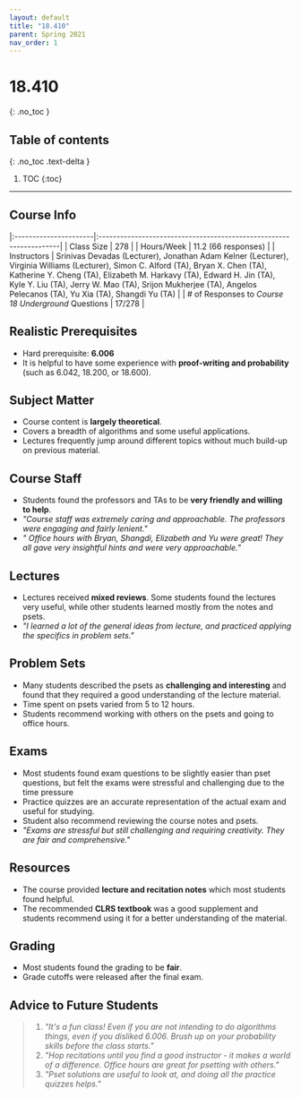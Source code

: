 ```yaml
---
layout: default
title: "18.410"
parent: Spring 2021
nav_order: 1
---
```


# 18.410

{: .no_toc }

## Table of contents

{: .no_toc .text-delta }

1. TOC
   {:toc}

---

## Course Info

|:----------------------|:-------------------------------------------------------------------|
| Class Size | 278 |
| Hours/Week | 11.2 (66 responses) |
| Instructors | Srinivas Devadas (Lecturer), Jonathan Adam Kelner (Lecturer), Virginia Williams (Lecturer), Simon C. Alford (TA), Bryan X. Chen (TA), Katherine Y. Cheng (TA), Elizabeth M. Harkavy (TA), Edward H. Jin (TA), Kyle Y. Liu (TA), Jerry W. Mao (TA), Srijon Mukherjee (TA), Angelos Pelecanos (TA), Yu Xia (TA), Shangdi Yu (TA) |
| # of Responses to _Course 18 Underground_ Questions | 17/278 |

## Realistic Prerequisites

- Hard prerequisite: **6.006**
- It is helpful to have some experience with **proof-writing and probability** (such as 6.042, 18.200, or 18.600).

## Subject Matter

- Course content is **largely theoretical**.
- Covers a breadth of algorithms and some useful applications.
- Lectures frequently jump around different topics without much build-up on previous material.

## Course Staff

- Students found the professors and TAs to be **very friendly and willing to help**.
- _"Course staff was extremely caring and approachable. The professors were engaging and fairly lenient."_
- _" Office hours with Bryan, Shangdi, Elizabeth and Yu were great! They all gave very insightful hints and were very approachable."_

## Lectures

- Lectures received **mixed reviews**. Some students found the lectures very useful, while other students learned mostly from the notes and psets.
- _"I learned a lot of the general ideas from lecture, and practiced applying the specifics in problem sets."_

## Problem Sets

- Many students described the psets as **challenging and interesting** and found that they required a good understanding of the lecture material.
- Time spent on psets varied from 5 to 12 hours.
- Students recommend working with others on the psets and going to office hours.

## Exams

- Most students found exam questions to be slightly easier than pset questions, but felt the exams were stressful and challenging due to the time pressure
- Practice quizzes are an accurate representation of the actual exam and useful for studying.
- Student also recommend reviewing the course notes and psets.
- _"Exams are stressful but still challenging and requiring creativity. They are fair and comprehensive."_

## Resources

- The course provided **lecture and recitation notes** which most students found helpful.
- The recommended **CLRS textbook** was a good supplement and students recommend using it for a better understanding of the material.

## Grading

- Most students found the grading to be **fair**.
- Grade cutoffs were released after the final exam.

## Advice to Future Students

> 1. _"It's a fun class! Even if you are not intending to do algorithms things, even if you disliked 6.006. Brush up on your probability skills before the class starts."_
> 2. _"Hop recitations until you find a good instructor - it makes a world of a difference. Office hours are great for psetting with others."_
> 3. _"Pset solutions are useful to look at, and doing all the practice quizzes helps."_

<!-- ## Syllabus

Click [**here**](/assets/files/410_Syllabus_Spring2021.pdf) for a PDF of this course's syllabus. -->
